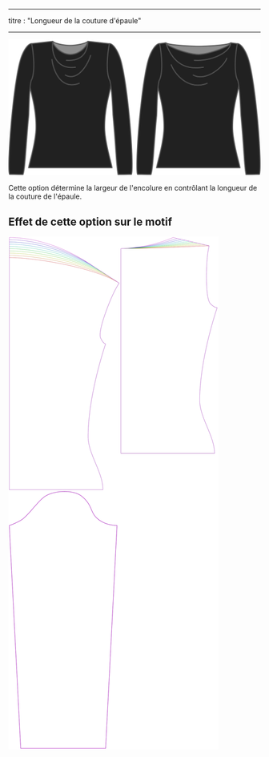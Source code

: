 - - -
titre : "Longueur de la couture d'épaule"
- - -

![L'option de longueur de la couture d'épaule sur Diana](./shoulderseamlength.svg)

Cette option détermine la largeur de l'encolure en contrôlant la longueur de la couture de l'épaule.

## Effet de cette option sur le motif

![Cette image montre l'effet de cette option en superposant plusieurs variantes qui ont une valeur différente pour cette option](diana_shoulderseamlength_sample.svg "Effet de cette option sur le modèle")
